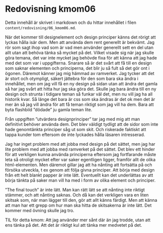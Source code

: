 ---
---
Redovisning kmom06
=========================

Detta innehåll är skrivet i markdown och du hittar innehållet i filen `content/redovisning/06_kmom06.md`.

När det kommer till designelement och design principer känns det rörigt att lyckas hålla isär dem. Men att använda dem rent generellt är bekvämt. Jag rör som sagt ihop vad som är vad men använder generellt sett en del utan allt utan att behöva tänka så mycket på det. Vilket visade sig när jag skulle göra temana, det var inte mycket jag behövde fixa för att känna att jag hade med det som var i uppgifterna. Snarare så är det svårt att få till en design som saknar elementen och principerna, det blir ju så fult så det gör ont i ögonen. Däremot känner jag mig hämmad av ramverket. Jag tycker att det är stort och otympligt, säkert jättebra för den som bara ska ändra i innehållet, men om jag vill få en ny design på sidan utan att ändra det gamla så har jag svårt att hitta hur jag ska göra det. Skulle jag bara ändra till en ny design och strunta i tidigare teman så funkar väl det, men nu vill jag ha all historik kvar. Så länge det bara är css som ska ändras är det ok men det är mer än så jag vill ändra för att få teman riktigt som jag vill ha dem. Bara att byta flashbild ”dödade” ju gamla teman lite.

Från uppgiften ”utvärdera designprinciper” tar jag med mig att man definitivt behöver använda dem. Det blev väldigt tydligt att de sidor som inte hade genomtänkta principer såg ut som skit. Och riskerade faktiskt att tappa kunder tom eftersom de inte lyckades hålla läsaren intresserad.

Jag har inget problem med att jobba med design på det sättet, men jag har lite problem med att jobba med ramverket på det sättet. Det blev ett hinder för att verkligen kunna använda principerna eftersom jag fortfarande måste leta så otroligt mycket efter var saker egentligen ligger, framför allt de olika html-elementen. Men däremot gillar jag att ha nånting att fortsätta på och försöka utveckla, t ex genom att följa givna principer. Att börja med design från ett helt blankt papper är inte lätt. Eventuellt kan det underlättas av att börja tänkta på saker man vill ha med i form av olika element och principer.

”The final touch” är inte lätt. Man kan rätt lätt se att nånting inte riktigt stämmer, och att nånting saknas. Och då kan det verkligen vara en liten skitsak som, när man lägger till den, gör att allt känns färdigt. Men att känna att man har ett grepp om hur man ska hitta de skitsakerna är inte lätt. Det kommer med övning skulle jag tro.

TIL för detta kmom: Att jag använder mer sånt där än jag trodde, utan att ens tänka på det. Att det är riktigt kul att tänka mer medvetet på det.
